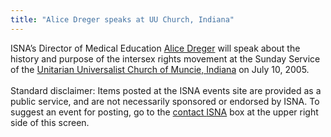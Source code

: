 ```yaml
---
title: "Alice Dreger speaks at UU Church, Indiana"
---
```


<span class="caps">ISNA</span>&#8217;s Director of Medical Education [Alice Dreger][1] will speak about the history and purpose of the intersex rights movement at the Sunday Service of the [Unitarian Universalist Church of Muncie, Indiana][2] on July 10, 2005.<br><br>Standard disclaimer: Items posted at the <span class="caps">ISNA</span> events site are provided as a public service, and are not necessarily sponsored or endorsed by <span class="caps">ISNA</span>. To suggest an event for posting, go to the [contact <span class="caps">ISNA</span>][3] box at the upper right side of this screen.

 [1]: /about/dreger
 [2]: http://uuchurch.uwctl.org/
 [3]: /about/contact